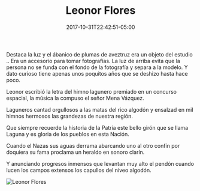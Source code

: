 ﻿---
title: "Leonor Flores"
description: "Autora del himno Lagunero Torreón Coahuila 1925"
slug: "leonor"
image: pic14.jpg
keywords: ""
categories: 
    - ""
    - ""
date: 2017-10-31T22:42:51-05:00
draft: false
---
Destaca la luz y el ábanico de plumas de aveztruz era un objeto del estudio .. Era un accesorio para tomar fotografías. La luz de arriba evita que la persona no se funda con el fondo de la fotografía y separa a la modelo.  Y dato curioso tiene apenas unos poquitos años que se deshizo hasta hace poco.

Leonor escribió la letra del himno lagunero premiado en un concurso espacial, la música la compuso el señor Mena Vázquez.

Laguneros cantad orgullosos
a las matas del rico algodón 
y ensalzad en mil himnos hermosos
las grandezas de nuestra región.

Que siempre recuerde la historia
de la Patria este bello girón 
que se llama Laguna y es gloria
de los pueblos en esta Nación.

Cuando el Nazas sus aguas derrama
abarcando uno al otro confín
por doquiera su fama proclama
un heraldo en sonoro clarín. 

Y anunciando progresos inmensos
que levantan muy alto el pendón
cuando lucen los campos extensos 
los capullos del níveo algodón.



![Leonor Flores](https://claudiaguerreros.github.io/juliososa/img/pic14.jpg)
